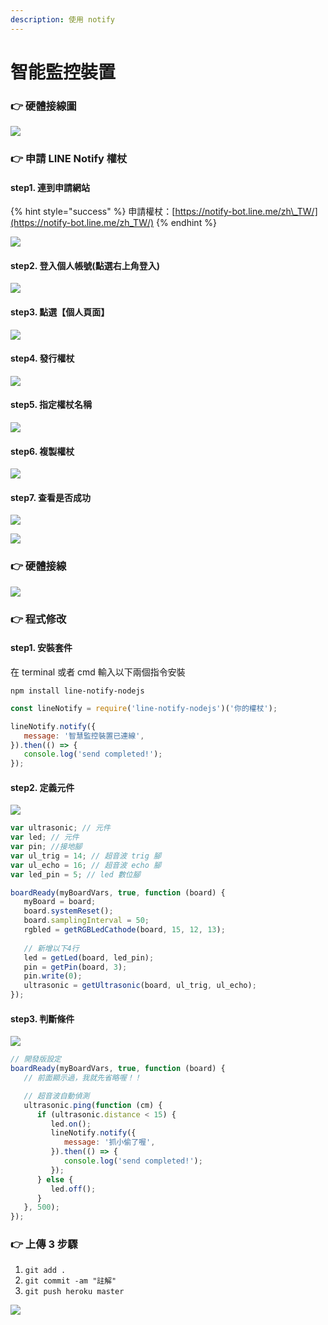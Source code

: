 ```yaml
---
description: 使用 notify
---
```


# 智能監控裝置

### 👉 硬體接線圖

![](https://lh4.googleusercontent.com/UV_cHa7kyoP-wheXeP8mVrSa4npAaLRDCML0VLgb9DZfZi3F54yrOmll6ypzOkmgXtWlMUpSaNTPXcsDqdr-7Y45d4rcaYO5nrD49NTvxTKYZiGfxE2jz73yktB-J0S9eEg9Tadr-A8)

### 👉 申請 LINE Notify 權杖

#### step1. 連到申請網站

{% hint style="success" %}
申請權杖：[https://notify-bot.line.me/zh\_TW/](https://notify-bot.line.me/zh_TW/)
{% endhint %}

![](.gitbook/assets/jie-tu-20210110-xia-wu-3.01.26.png)

#### step2. 登入個人帳號\(點選右上角登入\)

![](.gitbook/assets/jie-tu-20210110-xia-wu-3.08.34.png)

#### step3.  點選【個人頁面】

![](.gitbook/assets/jie-tu-20210110-xia-wu-3.16.12.png)

#### step4. 發行權杖

![](.gitbook/assets/jie-tu-20210110-xia-wu-3.19.17.png)

#### step5. 指定權杖名稱

![](.gitbook/assets/jie-tu-20210110-xia-wu-3.35.03.png)

#### step6. 複製權杖



![](.gitbook/assets/jie-tu-20210110-xia-wu-3.43.00.png)



#### step7. 查看是否成功

![](.gitbook/assets/jie-tu-20210110-xia-wu-4.25.13.png)

![](.gitbook/assets/jie-tu-20210110-xia-wu-4.26.50.png)

### 👉 硬體接線

![](.gitbook/assets/jie-tu-20210110-xia-wu-8.26.15.png)

### 👉 程式修改

#### step1. 安裝套件

在 terminal 或者 cmd 輸入以下兩個指令安裝

`npm install line-notify-nodejs`

```javascript
const lineNotify = require('line-notify-nodejs')('你的權杖');

lineNotify.notify({
   message: '智慧監控裝置已連線',
}).then(() => {
   console.log('send completed!');
});
```

#### step2. 定義元件

![](.gitbook/assets/jie-tu-20210110-xia-wu-8.11.54.png)

```javascript
var ultrasonic; // 元件
var led; // 元件
var pin; //接地腳
var ul_trig = 14; // 超音波 trig 腳
var ul_echo = 16; // 超音波 echo 腳
var led_pin = 5; // led 數位腳

boardReady(myBoardVars, true, function (board) {
   myBoard = board;
   board.systemReset();
   board.samplingInterval = 50;
   rgbled = getRGBLedCathode(board, 15, 12, 13);
   
   // 新增以下4行
   led = getLed(board, led_pin);
   pin = getPin(board, 3);
   pin.write(0);
   ultrasonic = getUltrasonic(board, ul_trig, ul_echo);
});
```

#### step3. 判斷條件

![](.gitbook/assets/jie-tu-20210110-xia-wu-8.15.52.png)

```javascript
// 開發版設定
boardReady(myBoardVars, true, function (board) {
   // 前面顯示過，我就先省略喔！！

   // 超音波自動偵測
   ultrasonic.ping(function (cm) {
      if (ultrasonic.distance < 15) {
         led.on();
         lineNotify.notify({
            message: '抓小偷了喔',
         }).then(() => {
            console.log('send completed!');
         });
      } else {
         led.off();
      }
   }, 500);
});
```

### 👉 上傳 3 步驟

1. `git add .`
2. `git commit -am "註解"`
3. `git push heroku master`

![](.gitbook/assets/jie-tu-20210109-xia-wu-2.58.37.png)

